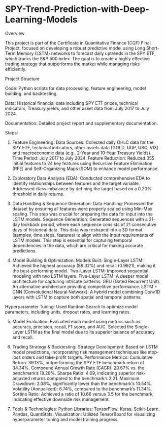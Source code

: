 # SPY-Trend-Prediction-with-Deep-Learning-Models
Overview

This project is part of the Certificate in Quantitative Finance (CQF) Final Project, focused on developing a robust predictive model using Long Short-Term Memory (LSTM) networks to forecast daily uptrends in the SPY ETF, which tracks the S&P 500 index. The goal is to create a highly effective trading strategy that outperforms the market while managing risks efficiently.

Project Structure

Code: Python scripts for data processing, feature engineering, model building, and backtesting.

Data: Historical financial data including SPY ETF prices, technical indicators, Treasury yields, and other asset data from July 2017 to July 2024.

Documentation: Detailed project report and supplementary documentation.

Steps:

1. Feature Engineering:
Data Sources: Collected daily OHLC data for the SPY ETF, technical indicators, other assets data (GOLD, UUP, USO, VIX) and macroeconomic data (e.g., 2-Year and 10-Year Treasury Yields).
Time Period: July 2017 to July 2024.
Feature Reduction: Reduced 355 initial features to 24 key features using Recursive Feature Elimination (RFE) and Self-Organizing Maps (SOM) to enhance model performance.

2. Exploratory Data Analysis (EDA):
Conducted comprehensive EDA to identify relationships between features and the target variable.
Addressed class imbalance by defining the target based on a 0.20% threshold in daily returns.

3. Data Handling & Sequence Generation:
Data Handling: Processed the dataset by ensuring all features were properly scaled using Min-Max scaling. This step was crucial for preparing the data for input into the LSTM models.
Sequence Generation: Generated sequences with a 21-day lookback period, where each sequence consists of 21 consecutive days of historical data. This data was reshaped into a 3D format (samples, time steps, features) to align with the input requirements of LSTM models. This step is essential for capturing temporal dependencies in the data, which are critical for making accurate predictions.

4. Model Building & Optimization:
Models Built:
Single-Layer LSTM: Achieved the highest accuracy (89.32%) and recall (0.9921), making it the best-performing model.
Two-Layer LSTM: Improved sequential modeling with two LSTM layers.
Five-Layer LSTM: A deeper model architecture for capturing intricate patterns.
GRU (Gated Recurrent Unit): An alternative architecture providing competitive performance.
LSTM + CNN (Convolutional Neural Network): A hybrid model combining Conv1D layers with LSTM to capture both spatial and temporal patterns.

Hyperparameter Tuning: Used Random Search to optimize model parameters, including units, dropout rates, and learning rates.

5. Model Evaluation:
Evaluated each model using metrics such as accuracy, precision, recall, F1 score, and AUC.
Selected the Single-Layer LSTM as the final model due to its superior balance of accuracy and recall.

6. Trading Strategy & Backtesting:
Strategy Development: Based on LSTM model predictions, incorporating risk management techniques like stop-loss orders and take-profit targets.
Performance Metrics:
Cumulative Return: 39.13%, outperforming the SPY ETF benchmark return of 34.34%.
Compound Annual Growth Rate (CAGR): 20.67% vs. the benchmark’s 18.28%.
Sharpe Ratio: 4.09, indicating superior risk-adjusted returns compared to the benchmark’s 2.21.
Maximum Drawdown: 2.08%, significantly lower than the benchmark’s 10.54%.
Volatility (Annualized): 6.74%, compared to the benchmark’s 11.34%.
Sortino Ratio: Achieved a ratio of 10.66 versus 3.5 for the benchmark, indicating effective downside risk management.

7. Tools & Technologies:
Python Libraries: TensorFlow, Keras, Scikit-Learn, Pandas, QuantStats.
Visualization: Utilized TensorBoard for visualizing hyperparameter tuning and model training progress.
